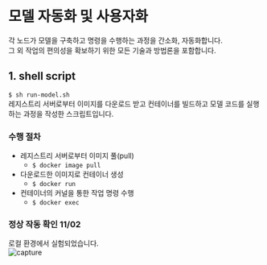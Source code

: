 # 모델 자동화 및 사용자화
각 노드가 모델을 구축하고 명령을 수행하는 과정을 간소화, 자동화합니다.<br>
그 외 작업의 편의성을 확보하기 위한 모든 기술과 방법론을 포함합니다.

## 1. shell script
```$ sh run-model.sh```<br>
레지스트리 서버로부터 이미지를 다운로드 받고 컨테이너를 빌드하고 모델 코드를 실행하는 과정을 작성한 스크립트입니다.
### 수행 절차
- 레지스트리 서버로부터 이미지 풀(pull)
  - ```$ docker image pull```
- 다운로드한 이미지로 컨테이너 생성
  - ```$ docker run```
- 컨테이너의 커널을 통한 작업 명령 수행
  - ```$ docker exec```
### 정상 작동 확인 11/02
로컬 환경에서 실험되었습니다.<br>
![capture](./capture/run.png)

